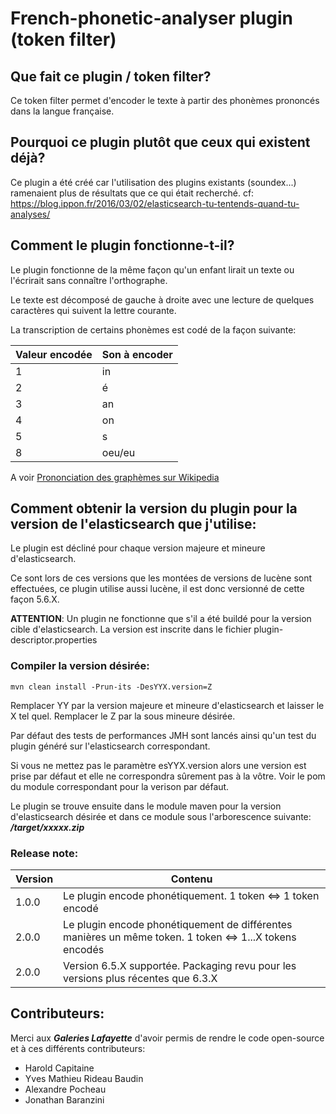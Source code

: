 # French-phonetic-analyser plugin (token filter)

## Que fait ce plugin / token filter?

Ce token filter permet d'encoder le texte à partir des phonèmes prononcés dans la langue française.

## Pourquoi ce plugin plutôt que ceux qui existent déjà?

Ce plugin a été créé car l'utilisation des plugins existants (soundex...)
ramenaient plus de résultats que ce qui était recherché. cf: https://blog.ippon.fr/2016/03/02/elasticsearch-tu-tentends-quand-tu-analyses/

## Comment le plugin fonctionne-t-il?

Le plugin fonctionne de la même façon qu'un enfant lirait un texte ou l'écrirait sans connaître l'orthographe.

Le texte est décomposé de gauche à droite avec une lecture de quelques caractères qui suivent la lettre courante.

La transcription de certains phonèmes est codé de la façon suivante:

|Valeur encodée   | Son à encoder   |
|-----------------|-----------------|
|        1        |          in     |
|        2        |           é     |
|        3        |          an     |
|        4        |          on     |
|        5        |           s     |
|        8        |      oeu/eu     |

A voir <a href="https://fr.wikipedia.org/wiki/Prononciation_du_fran%C3%A7ais#Prononciation_des_graph.C3.A8mes"/> Prononciation des graphèmes sur Wikipedia</a>


## Comment obtenir la version du plugin pour la version de l'elasticsearch que j'utilise:

Le plugin est décliné pour chaque version majeure et mineure d'elasticsearch.
 
Ce sont lors de ces versions que les montées de versions de lucène sont effectuées, ce plugin utilise aussi lucène, il est donc versionné de cette façon 5.6.X.

**ATTENTION**: Un plugin ne fonctionne que s'il a été buildé pour la version cible d'elasticsearch. La version est inscrite dans le fichier plugin-descriptor.properties

### Compiler la version désirée:


```shell
mvn clean install -Prun-its -DesYYX.version=Z
```
Remplacer YY par la version majeure et mineure d'elasticsearch et laisser le X tel quel. Remplacer le Z par la sous mineure désirée.

Par défaut des tests de performances JMH sont lancés ainsi qu'un test du plugin généré sur l'elasticsearch correspondant.

Si vous ne mettez pas le paramètre esYYX.version alors une version est prise par défaut et elle ne correspondra sûrement pas à la vôtre. Voir le pom du module correspondant pour la verison par défaut.

Le plugin se trouve ensuite dans le module maven pour la version d'elasticsearch désirée et dans ce module sous l'arborescence suivante: ***/target/xxxxx.zip***

### Release note:

| Version         | Contenu                                                                                                |
|-----------------|--------------------------------------------------------------------------------------------------------|
|        1.0.0    | Le plugin encode phonétiquement. 1 token <=> 1 token encodé                                            |
|        2.0.0    | Le plugin encode phonétiquement de différentes manières un même token. 1 token <=> 1...X tokens encodés|
|        2.0.0    | Version 6.5.X supportée. Packaging revu pour les versions plus récentes que 6.3.X                      |


## Contributeurs:
Merci aux ***Galeries Lafayette*** d'avoir permis de rendre le code open-source et à ces différents contributeurs:

* Harold Capitaine
* Yves Mathieu Rideau Baudin
* Alexandre Pocheau  
* Jonathan Baranzini
